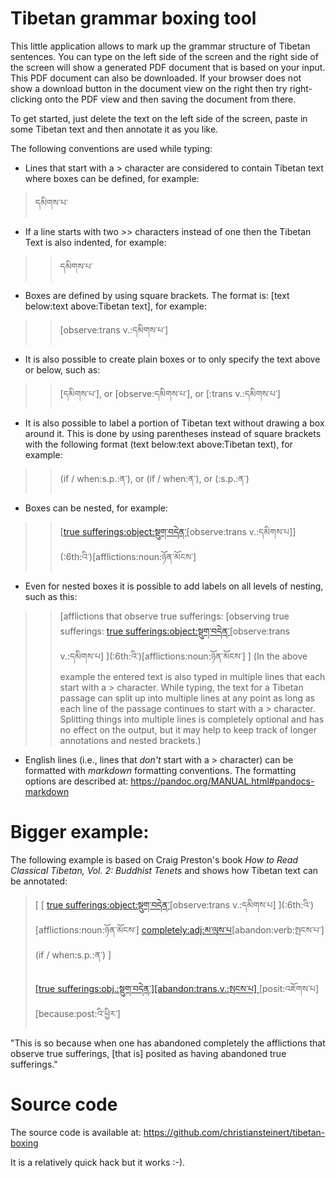 # Tibetan grammar boxing tool

This little application allows to mark up the grammar structure of Tibetan sentences. You can type on the left side of the screen and the right side of the screen will show a generated PDF document that is based on your input. This PDF document can also be downloaded. If your browser does not show a download button in the document view on the right then try right-clicking onto the PDF view and then saving the document from there.

To get started, just delete the text on the left side of the screen, paste in some Tibetan text and then annotate it as you like.


The following conventions are used while typing:

* Lines that start with a > character are considered to contain Tibetan text where boxes can be defined, for example:

> དམིགས་པ་

* If a line starts with two >> characters instead of one then the Tibetan Text is also indented, for example:

>> དམིགས་པ་

* Boxes are defined by using square brackets. The format is: [text below:text above:Tibetan text], for example:

>> [observe:trans v.:དམིགས་པ་]


* It is also possible to create plain boxes or to only specify the text above or below, such as:

>> [དམིགས་པ་], or [observe:དམིགས་པ་], or [:trans v.:དམིགས་པ་]

* It is also possible to label a portion of Tibetan text without drawing a box around it. This is done by using parentheses instead of square brackets with the following format (text below:text above:Tibetan text), for example:

>> (if / when:s.p.:ན་), or (if / when:ན་), or (:s.p.:ན་)


* Boxes can be nested, for example:

>> [[true sufferings:object:སྡུག་བདེན་](:2nd:ལ་)[observe:trans v.:དམིགས་པ]](:6th:འི་)[afflictions:noun:ཉོན་མོངས་]


* Even for nested boxes it is possible to add labels on all levels of nesting, such as this:

>> [afflictions that observe true sufferings:
>    [observing true sufferings:
>      [true sufferings:object:སྡུག་བདེན་](:2nd:ལ་)[observe:trans v.:དམིགས་པ]
>    ](:6th:འི་)[afflictions:noun:ཉོན་མོངས་]
>  ]
(In the above example the entered text is also typed in multiple lines that each start with a > character. While typing, the text for a Tibetan passage can split up into multiple lines at any point as long as each line of the passage continues to start with a > character.  Splitting things into multiple lines is completely optional and has no effect on the output, but it may help to keep track of longer annotations and nested brackets.)


* English lines (i.e., lines that *don't* start with a > character) can be formatted with *markdown* formatting conventions. The formatting options are described at: https://pandoc.org/MANUAL.html#pandocs-markdown

# Bigger example:

The following example is based on Craig Preston's book *How to Read Classical Tibetan, Vol. 2: Buddhist Tenets* and shows how Tibetan text can be annotated:

> [
>   [
>     [true sufferings:object:སྡུག་བདེན་](:2nd:ལ་)[observe:trans v.:དམིགས་པ]
>   ](:6th:འི་)[afflictions:noun:ཉོན་མོངས་]
>   [completely:adj:མ་ལུས་པ](:2nd:ར་)[abandon:verb:སྤངས་པ་]
>   (if  / when:s.p.:ན་)
> ]
> 
> [
>  [true sufferings:obj.:སྡུག་བདེན་][abandon:trans.v.:སྤངས་པ]
> ](:2nd:ར་)
> [posit:འཇོགས་པ][because:post:འི་ཕྱིར་]

"This is so because when one has abandoned completely the afflictions that observe true sufferings, [that is] posited as having abandoned true sufferings."

# Source code
The source code is available at: https://github.com/christiansteinert/tibetan-boxing

It is a relatively quick hack but it works :-).